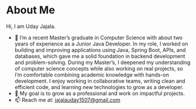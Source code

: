 # About Me  
Hi, I am Uday Jajala.  
- 🌱 I’m a recent Master’s graduate in Computer Science with about two years of experience as a Junior Java Developer. In my role, I worked on building and improving applications using Java, Spring Boot, APIs, and databases, which gave me a solid foundation in backend development and problem-solving. During my Master’s, I deepened my understanding of computer science concepts while also working on real projects, so I’m comfortable combining academic knowledge with hands-on development. I enjoy working in collaborative teams, writing clean and efficient code, and learning new technologies to grow as a developer. 
- 🎯 My goal is to grow as a professional and work on impactful projects.  
- 📫 Reach me at: jajalauday1507@gmail.com
